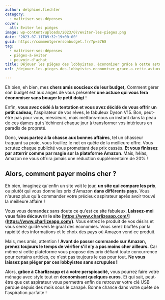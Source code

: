 ```yaml
---
author: delphine.fiechter
category:
  - maîtriser-ses-dépenses
cover:
  alt: Éviter les pièges
image: wp-content/uploads/2023/07/eviter-les-pieges.png
date: "2023-07-11T09:32:19+00:00"
guid: https://commentgerersonbudget.fr/?p=5768
tag:
  - maîtriser-ses-dépenses
  - pièges-à-éviter
  - pouvoir-d'achat
title: Déjouer les pièges des lobbyistes, économiser grâce à cette astuce !
url: /dejouer-les-pieges-des-lobbyistes-economiser-grace-a-cette-astuce/

---
```

Eh bien, eh bien, mes **chers amis soucieux de leur budget,** Comment gérer son budget est aux anges de vous présenter **une astuce qui vous fera économiser sans bouger le petit doigt** !

Enfin, **vous avez cédé à la tentation et vous avez décidé de vous offrir** **un petit cadeau,** l'aspirateur de vos rêves, le fabuleux Dyson V15. Bon, peut-être pas pour vous, messieurs, mais mettons-nous un instant dans la peau de ces dames qui s'échinent chaque jour à transformer vos intérieurs en paradis de propreté.

Donc, **vous partez à la chasse aux bonnes affaires**, tel un chasseur traquant sa proie, vous fouillez le net en quête de la meilleure offre. Vous scrutez chaque publicité vous promettant des prix cassés. **Et vous finissez par atterrir comme par magie sur la plateforme Amazon**. Mais, hélas, Amazon ne vous offrira jamais une réduction supplémentaire de 20% !

## Alors, comment payer moins cher ?

Eh bien, imaginez qu'enfin un site voit le jour, **un site qui compare les prix**, ou plutôt qui vous donne les prix d'Amazon **dans différents pays.** Vous n'aurez plus qu'à commander votre précieux aspirateur après avoir trouvé la meilleure affaire !

Vous vous demandez sans doute ce qu'est ce site fabuleux. **Laissez-moi vous faire découvrir le site [https://www.charlizeapp.com/](https://www.charlizeapp.com/).** Vous entrez le produit de vos désirs et vous serez guidé vers le graal des économies. Vous serez bluffés par la rapidité des informations et le choix des pays où Amazon vend ce produit.

Mais, mes amis, attention ! **Avant de passer commande sur Amazon, prenez toujours le temps de vérifier s'il n'y a pas moins cher ailleurs.** Car même si cette plateforme vous propose des prix défiant toute concurrence pour certains articles, ce n'est pas toujours le cas pour tout. **Ne vous laissez pas piéger par ces lobbyistes sans scrupules !**

Alors, **grâce à Charlizeapp et à votre perspicacité,** vous pourrez faire votre ménage avec style tout en **économisant quelques euros.** Et qui sait, peut-être que cet aspirateur vous permettra enfin de retrouver votre clé USB perdue depuis des mois sous le canapé. Bonne chance dans votre quête de l'aspiration parfaite !
